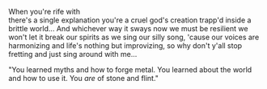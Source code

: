 When you're rife with  
there's a single explanation
you're a cruel god's creation
trapp'd inside a brittle world...
And whichever way it sways now
we must be resilient
we won't let it break our spirits
as we sing our silly song,
'cause our voices are harmonizing
and life's nothing but improvizing,
so why don't y'all stop fretting
and just sing around with me...



 "You learned myths and how to forge metal. You learned about the world and how to use it. You *are* of stone and flint."
